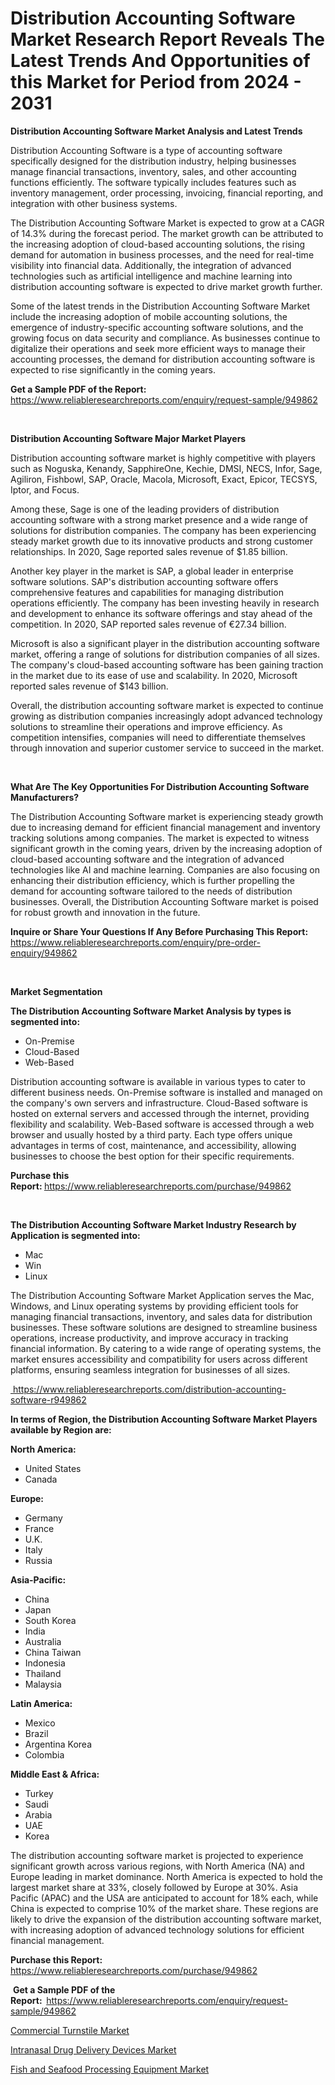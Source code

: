 <p><h1>Distribution Accounting Software Market Research Report Reveals The Latest Trends And Opportunities of this Market for Period from 2024 - 2031</h1></p><p><strong>Distribution Accounting Software Market Analysis and Latest Trends</strong></p>
<p><p>Distribution Accounting Software is a type of accounting software specifically designed for the distribution industry, helping businesses manage financial transactions, inventory, sales, and other accounting functions efficiently. The software typically includes features such as inventory management, order processing, invoicing, financial reporting, and integration with other business systems.</p><p>The Distribution Accounting Software Market is expected to grow at a CAGR of 14.3% during the forecast period. The market growth can be attributed to the increasing adoption of cloud-based accounting solutions, the rising demand for automation in business processes, and the need for real-time visibility into financial data. Additionally, the integration of advanced technologies such as artificial intelligence and machine learning into distribution accounting software is expected to drive market growth further.</p><p>Some of the latest trends in the Distribution Accounting Software Market include the increasing adoption of mobile accounting solutions, the emergence of industry-specific accounting software solutions, and the growing focus on data security and compliance. As businesses continue to digitalize their operations and seek more efficient ways to manage their accounting processes, the demand for distribution accounting software is expected to rise significantly in the coming years.</p></p>
<p><strong>Get a Sample PDF of the Report:&nbsp;</strong> <a href="https://www.reliableresearchreports.com/enquiry/request-sample/949862">https://www.reliableresearchreports.com/enquiry/request-sample/949862</a></p>
<p>&nbsp;</p>
<p><strong>Distribution Accounting Software Major Market Players</strong></p>
<p><p>Distribution accounting software market is highly competitive with players such as Noguska, Kenandy, SapphireOne, Kechie, DMSI, NECS, Infor, Sage, Agiliron, Fishbowl, SAP, Oracle, Macola, Microsoft, Exact, Epicor, TECSYS, Iptor, and Focus. </p><p>Among these, Sage is one of the leading providers of distribution accounting software with a strong market presence and a wide range of solutions for distribution companies. The company has been experiencing steady market growth due to its innovative products and strong customer relationships. In 2020, Sage reported sales revenue of $1.85 billion. </p><p>Another key player in the market is SAP, a global leader in enterprise software solutions. SAP's distribution accounting software offers comprehensive features and capabilities for managing distribution operations efficiently. The company has been investing heavily in research and development to enhance its software offerings and stay ahead of the competition. In 2020, SAP reported sales revenue of €27.34 billion.</p><p>Microsoft is also a significant player in the distribution accounting software market, offering a range of solutions for distribution companies of all sizes. The company's cloud-based accounting software has been gaining traction in the market due to its ease of use and scalability. In 2020, Microsoft reported sales revenue of $143 billion.</p><p>Overall, the distribution accounting software market is expected to continue growing as distribution companies increasingly adopt advanced technology solutions to streamline their operations and improve efficiency. As competition intensifies, companies will need to differentiate themselves through innovation and superior customer service to succeed in the market.</p></p>
<p>&nbsp;</p>
<p><strong>What Are The Key Opportunities For Distribution Accounting Software Manufacturers?</strong></p>
<p><p>The Distribution Accounting Software market is experiencing steady growth due to increasing demand for efficient financial management and inventory tracking solutions among companies. The market is expected to witness significant growth in the coming years, driven by the increasing adoption of cloud-based accounting software and the integration of advanced technologies like AI and machine learning. Companies are also focusing on enhancing their distribution efficiency, which is further propelling the demand for accounting software tailored to the needs of distribution businesses. Overall, the Distribution Accounting Software market is poised for robust growth and innovation in the future.</p></p>
<p><strong>Inquire or Share Your Questions If Any Before Purchasing This Report:</strong> <a href="https://www.reliableresearchreports.com/enquiry/pre-order-enquiry/949862">https://www.reliableresearchreports.com/enquiry/pre-order-enquiry/949862</a></p>
<p>&nbsp;</p>
<p><strong>Market Segmentation</strong></p>
<p><strong>The Distribution Accounting Software Market Analysis by types is segmented into:</strong></p>
<p><ul><li>On-Premise</li><li>Cloud-Based</li><li>Web-Based</li></ul></p>
<p><p>Distribution accounting software is available in various types to cater to different business needs. On-Premise software is installed and managed on the company's own servers and infrastructure. Cloud-Based software is hosted on external servers and accessed through the internet, providing flexibility and scalability. Web-Based software is accessed through a web browser and usually hosted by a third party. Each type offers unique advantages in terms of cost, maintenance, and accessibility, allowing businesses to choose the best option for their specific requirements.</p></p>
<p><strong>Purchase this Report:&nbsp;</strong><a href="https://www.reliableresearchreports.com/purchase/949862">https://www.reliableresearchreports.com/purchase/949862</a></p>
<p>&nbsp;</p>
<p><strong>The Distribution Accounting Software Market Industry Research by Application is segmented into:</strong></p>
<p><ul><li>Mac</li><li>Win</li><li>Linux</li></ul></p>
<p><p>The Distribution Accounting Software Market Application serves the Mac, Windows, and Linux operating systems by providing efficient tools for managing financial transactions, inventory, and sales data for distribution businesses. These software solutions are designed to streamline business operations, increase productivity, and improve accuracy in tracking financial information. By catering to a wide range of operating systems, the market ensures accessibility and compatibility for users across different platforms, ensuring seamless integration for businesses of all sizes.</p></p>
<p><a href="https://www.reliableresearchreports.com/distribution-accounting-software-r949862">&nbsp;https://www.reliableresearchreports.com/distribution-accounting-software-r949862</a></p>
<p><strong>In terms of Region, the Distribution Accounting Software Market Players available by Region are:</strong></p>
<p>
    <p> <strong> North America: </strong>
        <ul>
            <li>United States</li>
            <li>Canada</li>
        </ul>
        </p> 
    <p> <strong> Europe: </strong>
        <ul>
            <li>Germany</li>
            <li>France</li>
            <li>U.K.</li>
            <li>Italy</li>
            <li>Russia</li>
        </ul>
        </p> 
    <p> <strong> Asia-Pacific: </strong>
        <ul>
            <li>China</li>
            <li>Japan</li>
            <li>South Korea</li>
            <li>India</li>
            <li>Australia</li>
            <li>China Taiwan</li>
            <li>Indonesia</li>
            <li>Thailand</li>
            <li>Malaysia</li>
        </ul>
        </p> 
    <p> <strong> Latin America: </strong>
        <ul>
            <li>Mexico</li>
            <li>Brazil</li>
            <li>Argentina Korea</li>
            <li>Colombia</li>
        </ul>
        </p> 
    <p> <strong> Middle East & Africa: </strong>
        <ul>
            <li>Turkey</li>
            <li>Saudi</li>
            <li>Arabia</li>
            <li>UAE</li>
            <li>Korea</li>
        </ul>
    </p>
    </p>
<p><p>The distribution accounting software market is projected to experience significant growth across various regions, with North America (NA) and Europe leading in market dominance. North America is expected to hold the largest market share at 33%, closely followed by Europe at 30%. Asia Pacific (APAC) and the USA are anticipated to account for 18% each, while China is expected to comprise 10% of the market share. These regions are likely to drive the expansion of the distribution accounting software market, with increasing adoption of advanced technology solutions for efficient financial management.</p></p>
<p><strong>Purchase this Report: </strong><a href="https://www.reliableresearchreports.com/purchase/949862">https://www.reliableresearchreports.com/purchase/949862</a></p>
<p>&nbsp;<strong>Get a Sample PDF of the Report:&nbsp;&nbsp;</strong><a href="https://www.reliableresearchreports.com/enquiry/request-sample/949862">https://www.reliableresearchreports.com/enquiry/request-sample/949862</a></p>
<p><strong></strong></p>
<p><p><a href="https://github.com/Glendatilghmankmgz0rbhwpy/Market-Research-Report-List-3/blob/main/commercial-turnstile-market.md">Commercial Turnstile Market</a></p><p><a href="https://view.publitas.com/reportprime-1/insights-into-the-intranasal-drug-delivery-devices-market-size-which-is-expanding-with-a-1-84-cagr-from-2024-2031/">Intranasal Drug Delivery Devices Market</a></p><p><a href="https://github.com/dx0328/Market-Research-Report-List-3/blob/main/fish-and-seafood-processing-equipment-market.md">Fish and Seafood Processing Equipment Market</a></p></p>